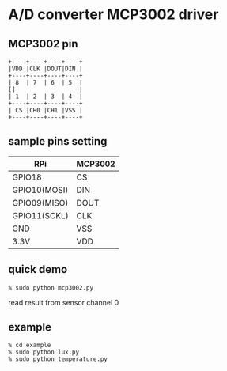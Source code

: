 # A/D converter MCP3002 driver


## MCP3002 pin
    +----+----+----+----+
    |VDD |CLK |DOUT|DIN |
    +----+----+----+----+
    | 8  | 7  | 6  | 5  |
    []                  |
    | 1  | 2  | 3  | 4  |
    +----+----+----+----+
    | CS |CH0 |CH1 |VSS |
    +----+----+----+----+

## sample pins setting
  RPi         |  MCP3002
--------------|--------------
GPIO18        | CS
GPIO10(MOSI)  | DIN
GPIO09(MISO)  | DOUT
GPIO11(SCKL)  | CLK
GND           | VSS
3.3V          | VDD
 
## quick demo

    % sudo python mcp3002.py 

read result from sensor channel 0

## example

	% cd example
    % sudo python lux.py
    % sudo python temperature.py
